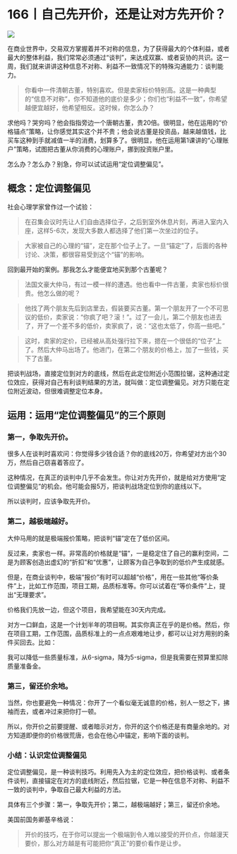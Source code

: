 # 166丨自己先开价，还是让对方先开价？

![](../img/a9fbe7866485515bac22b1bf25f930ec.jpg)

在商业世界中，交易双方掌握着并不对称的信息，为了获得最大的个体利益，或者最大的整体利益，我们常常必须通过“谈判”，来达成双赢、或者妥协的共识。这一周，我们就来讲讲这种信息不对称、利益不一致情况下的特殊沟通能力：谈判能力。

> 你看中一件清朝古董，特别喜欢。但是卖家标价特别高。这是一种典型的“信息不对称”，你不知道他的底价是多少；你们也“利益不一致”，你希望越便宜越好，他希望相反。这时候，你怎么办？

求他吗？哭穷吗？他会指指旁边一个唐朝古董，贵20倍。很明显，他在运用的“价格锚点”策略，让你感觉其实这个并不贵；他会说古董是投资品，越来越值钱，比买车这种到手就减值一半的消费，划算多了。很明显，他在运用第1课讲的“心理账户”策略，试图把古董从你消费的心理账户，挪到投资账户里。

怎么办？怎么办？别急，你可以试试运用“定位调整偏见”。

## 概念：定位调整偏见

社会心理学家曾作过一个试验：

> 在召集会议时先让人们自由选择位子，之后到室外休息片刻，再进入室内入座，这样5-6次，发现大多数人都选择了他们第一次坐过的位子。

> 大家被自己的心理的“锚”，定在那个位子上了。一旦“锚定”了，后面的各种讨论、决策，都很容易受到这个“锚”的影响。

回到最开始的案例。那我怎么才能便宜地买到那个古董呢？

> 法国文豪大仲马，有过一模一样的遭遇。他也看中一件古董，卖家也标价很贵。他怎么做的呢？

> 他找了两个朋友先后到店里去，假装要买古董。第一个朋友开了一个不可思议的低价，卖家说：“你疯了吧？滚！”。过了一会儿，第二个朋友也进去了，开了一个差不多的低价，卖家疯了，说：“这也太低了，你高一些吧。”

> 这时，卖家的定价，已经被从高处强行拉下来，摁在一个很低的“位子”上了。然后大仲马出场了。他进门，在第二个朋友的价格上，加了一些钱，买下了古董。

把谈判战场，直接定位到对方的底线，然后在此定位附近小范围拉锯，这种通过定位效应，获得对自己有利谈判结果的方法，就叫做：定位调整偏见。对方只能在定位附近波动，但很难调整定位本身。

## 运用：运用“定位调整偏见”的三个原则

### 第一，争取先开价。

很多人在谈判时喜欢问：你觉得多少钱合适？你的底线20万，你希望对方出个30万，然后自己窃喜着答应了。

这种情况，在真正的谈判中几乎不会发生。你让对方先开价，就是给对方使用“定位调整偏见”的机会。他可能会报5万，把谈判战场定位到你的底线以下。

所以谈判时，应该争取先开价。

### 第二，越极端越好。

大仲马用的就是极端报价策略，把谈判“锚”定在了低价区间。

反过来，卖家也一样。非常高的价格就是“锚”，一是稳定住了自己的赢利空间，二是为顾客创造出虚幻的“折扣”和“优惠”，让顾客为自己争取到的低价产生成就感。

但是，在商业谈判中，极端“报价”有时可以超越“价格”，用在一些其他“等价条件”上，比如工作范围，项目工期，品质标准等。你可以试着在“等价条件”上，提出“无理要求”。

价格我们先放一边，但这个项目，我希望能在30天内完成。

对方一口鲜血，这是一个计划半年的项目啊。其实你真正在乎的是价格。然后，你在项目工期，工作范围，品质标准上的一点点艰难地让步，都可以让对方用别的条件买回去。比如：

我可以降低一些质量标准，从6-sigma，降为5-sigma，但是我需要在预算里扣除质量准备金。

### 第三，留还价余地。

当然，你也要避免一种情况：你开了一个看似毫无诚意的价格，别人一怒之下，拂袖而去，或者冲过来把你打一顿。

所以，你开价之前要提醒、或者暗示对方，你开的这个价格还是有商量余地的。对方知道即便你的价格很荒唐，也会在他心中锚定，影响下面的谈判。

### 小结：认识定位调整偏见

定位调整偏见，是一种谈判技巧。利用先入为主的定位效应，把价格谈判、或者条件谈判，直接锚定在对方的底线附近，然后拉锯，它是一种在信息不对称、利益不一致的谈判中，争取自己最大利益的方法。

具体有三个步骤：第一，争取先开价；第二，越极端越好；第三，留还价余地。

美国前国务卿基辛格说：

> 开价的技巧，在于你可以提出一个极端到令人难以接受的开价点，你越漫天要价，那么对方越是有可能把你“真正”的要价看作是让步。